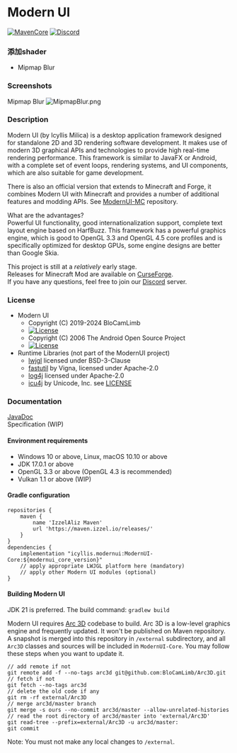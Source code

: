 # Modern UI
[![MavenCore](https://img.shields.io/badge/dynamic/xml?color=orange&label=Core%20Version&query=%2Fmetadata%2Fversioning%2Flatest&url=https%3A%2F%2Fmaven.izzel.io%2Freleases%2Ficyllis%2Fmodernui%2FModernUI-Core%2Fmaven-metadata.xml)]()
[![Discord](https://img.shields.io/discord/696234198767501363?color=green&label=Discord&style=flat)](https://discord.gg/kmyGKt2)

### 添加shader
  - Mipmap Blur

### Screenshots
Mipmap Blur
![MipmapBlur.png](https://img.picui.cn/free/2025/05/02/6814d2c992816.png)

### Description
Modern UI (by Icyllis Milica) is a desktop application framework designed for standalone 2D and 3D rendering software development.
It makes use of modern 3D graphical APIs and technologies to provide high real-time rendering performance.
This framework is similar to JavaFX or Android, with a complete set of event loops, rendering systems, and UI components,
which are also suitable for game development.

There is also an official version that extends to Minecraft and Forge, it combines Modern UI with Minecraft and
provides a number of additional features and modding APIs. See [ModernUI-MC](https://github.com/BloCamLimb/ModernUI-MC) repository.

What are the advantages?  
Powerful UI functionality, good internationalization support, complete text layout engine based on HarfBuzz.
This framework has a powerful graphics engine, which is good to OpenGL 3.3 and OpenGL 4.5 core profiles and
is specifically optimized for desktop GPUs, some engine designs are better than Google Skia.

This project is still at a *relatively* early stage.  
Releases for Minecraft Mod are available on [CurseForge](https://www.curseforge.com/minecraft/mc-mods/modern-ui).  
If you have any questions, feel free to join our [Discord](https://discord.gg/kmyGKt2) server.
### License
* Modern UI
  - Copyright (C) 2019-2024 BloCamLimb
  - [![License](https://img.shields.io/badge/License-LGPL--3.0--or--later-blue.svg?style=flat-square)](https://www.gnu.org/licenses/lgpl-3.0.en.html)
  - Copyright (C) 2006 The Android Open Source Project
  - [![License](https://img.shields.io/badge/License-Apache%202.0-orange.svg?style=flat-square)](https://opensource.org/licenses/Apache-2.0)
* Runtime Libraries (not part of the ModernUI project)
  - [lwjgl](https://github.com/LWJGL/lwjgl3) licensed under BSD-3-Clause
  - [fastutil](https://github.com/vigna/fastutil) by Vigna, licensed under Apache-2.0
  - [log4j](https://github.com/apache/logging-log4j2) licensed under Apache-2.0
  - [icu4j](https://github.com/unicode-org/icu) by Unicode, Inc. see [LICENSE](https://github.com/unicode-org/icu/blob/main/LICENSE)
### Documentation
[JavaDoc](https://blocamlimb.github.io/ModernUI/javadoc/index.html)  
Specification (WIP)

#### Environment requirements
- Windows 10 or above, Linux, macOS 10.10 or above
- JDK 17.0.1 or above
- OpenGL 3.3 or above (OpenGL 4.3 is recommended)
- Vulkan 1.1 or above (WIP)

#### Gradle configuration
```
repositories {
    maven {
        name 'IzzelAliz Maven'
        url 'https://maven.izzel.io/releases/'
    }
}
dependencies {
    implementation "icyllis.modernui:ModernUI-Core:${modernui_core_version}"
    // apply appropriate LWJGL platform here (mandatory)
    // apply other Modern UI modules (optional)
}
```

#### Building Modern UI
JDK 21 is preferred.
The build command: `gradlew build`

Modern UI requires [Arc 3D](https://github.com/BloCamLimb/Arc3D) codebase to build.
Arc 3D is a low-level graphics engine and frequently updated. It won't be published
on Maven repository. A snapshot is merged into this repository in `/external` subdirectory, and
all `Arc3D` classes and sources will be included in `ModernUI-Core`. You may follow these steps
when you want to update it.
```shell
// add remote if not
git remote add -f --no-tags arc3d git@github.com:BloCamLimb/Arc3D.git
// fetch if not
git fetch --no-tags arc3d
// delete the old code if any
git rm -rf external/Arc3D
// merge arc3d/master branch
git merge -s ours --no-commit arc3d/master --allow-unrelated-histories
// read the root directory of arc3d/master into 'external/Arc3D'
git read-tree --prefix=external/Arc3D -u arc3d/master:
git commit
```
Note: You must not make any local changes to `/external`.